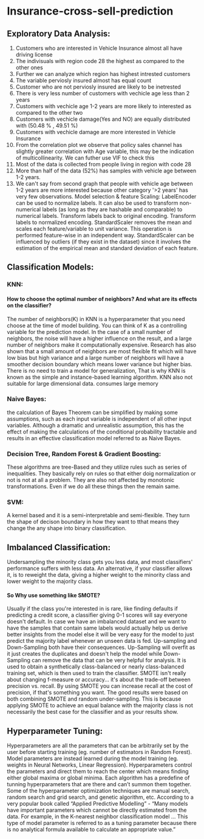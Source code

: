 # Insurance-cross-sell-prediction


## Exploratory Data Analysis:
1.	Customers who are interested in Vehicle Insurance almost all have driving license
2.	The indivisuals with region code 28 the highest as compared to the other ones
3.	Further we can analyze which region has highest intrested customers
4.	The variable perviosly insured almost has equal count
5.	Customer who are not perviosly insured are likely to be inetrested
6.	There is very less number of customers with vechicle age less than 2 years
7.	Customers with vechicle age 1-2 years are more likely to interested as compared to the other two
8.	Customers with vechicle damage(Yes and NO) are equally distributed with (50.48 % , 49.51 %)
9.	Customers with vechicle damage are more interested in Vehicle Insurance
10.	From the correlation plot we observe that policy sales channel has slightly greater correlation with Age variable, this may be the indication of multicollinearity. We can futher use VIF to check this
11.	Most of the data is collected from people living in region with code 28
12.	More than half of the data (52%) has samples with vehicle age between 1-2 years.
13.	We can't say from second graph that people with vehicle age between 1-2 years are more interested because other category '>2 years' has very few observations.
Model selection & feature Scaling:
LabelEncoder can be used to normalize labels. It can also be used to transform non-numerical labels (as long as they are hashable and comparable) to numerical labels. Transform labels back to original encoding. Transform labels to normalized encoding.
StandardScaler removes the mean and scales each feature/variable to unit variance. This operation is performed feature-wise in an independent way. StandardScaler can be influenced by outliers (if they exist in the dataset) since it involves the estimation of the empirical mean and standard deviation of each feature.

## Classification Models:

### KNN:
#### How to choose the optimal number of neighbors? And what are its effects on the classifier?
 The number of neighbors(K) in KNN is a hyperparameter that you need choose at the time of model building. You can think of K as a controlling variable for the prediction model.
 In the case of a small number of neighbors, the noise will have a higher influence on the result, and a large number of neighbors make it computationally expensive. Research has also shown that a small amount of neighbors are most flexible fit which will have low bias but high variance and a large number of neighbors will have a smoother decision boundary which means lower variance but higher bias.
 There is no need to train a model for generalization, That is why KNN is known as the simple and instance-based learning algorithm. KNN also not suitable for large dimensional data. consumes large memory

### Naive Bayes:
the calculation of Bayes Theorem can be simplified by making some assumptions, such as each input variable is independent of all other input variables. Although a dramatic and unrealistic assumption, this has the effect of making the calculations of the conditional probability tractable and results in an effective classification model referred to as Naive Bayes.

### Decision Tree, Random Forest & Gradient Boosting:
  These algorithms are tree-Based and they utilize rules such as series of inequalities. They basically rely on rules so that either doig normalization or not is not at all a problem. They are also not affected by monotonic transformations. Even if we do all these things then the remain same.

### SVM:
A kernel based and it is a semi-interpretable and semi-flexible. They turn the shape of decison boundary in how they want to tthat means they change the any shape into binary classification.


## Imbalanced Classification:
 
Undersampling the minority class gets you less data, and most classifiers' performance suffers with less data. An alternative, if your classifier allows it, is to reweight the data, giving a higher weight to the minority class and lower weight to the majority class.
 
#### So Why use something like SMOTE? 
Usually if the class you're interested in is rare, like finding defaults if predicting a credit score, a classifier giving 0-1 scores will say everyone doesn't default. In case we have an imbalanced dataset and we want to have the samples that contain same labels would actually help us derive better insights from the model else it will be very easy for the model to just predict the majority label whenever an unseen data is fed. Up-sampling and Down-Sampling both have their consequences. Up-Sampling will overfit as it just creates the duplicates and doesn't help the model while Down-Sampling can remove the data that can be very helpful for analysis. It is used to obtain a synthetically class-balanced or nearly class-balanced training set, which is then used to train the classifier. SMOTE isn't really about changing f-measure or accuracy... it's about the trade-off between precision vs. recall. By using SMOTE you can increase recall at the cost of precision, if that's something you want. The good results were based on both combining SMOTE and random under-sampling. This is because applying SMOTE to achieve an equal balance with the majority class is not necessarily the best case for the classifier and as your results show. 


## Hyperparameter Tuning: 
  Hyperparameters are all the parameters that can be arbitrarily set by the user before starting training (eg. number of estimators in Random Forest). Model parameters are instead learned during the model training (eg. weights in Neural Networks, Linear Regression). Hyperparameters control the parameters and direct them to reach the center which means finding either global maxima or global minima. Each algorithm has a predefine of tunning hyperparameters that are there and can’t summon them together. Some of the hyperparameter optimization techniques are manual search, random search and grid search, and genetic algorithm, etc.
According to a very popular book called “Applied Predictive Modelling” - “Many models have important parameters which cannot be directly estimated from the data. For example, in the K-nearest neighbor classification model … This type of model parameter is referred to as a tuning parameter because there is no analytical formula available to calculate an appropriate value.”

